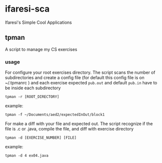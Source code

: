 # ifaresi-sca
Ifaresi's Simple Cool Applications

## tpman
A script to manage my CS exercises
### usage
For configure your root exercises directory. The script scans the number of subdirectories and create a config file (for default this config file is on ~/.tpmanrc ) and each exercise expected `pub.out` and default `pub.in` have to be inside each subdirectory
```
tpman -r [ROOT_DIRECTORY]
```
example:
```
tpman -f ~/Documents/aed2/expectedInOut/block1
```
For make a diff with your file and expected out. The script recognize if the file is .c or .java, compile the file, and diff with exercise directory
```
tpman -d [EXERCISE_NUMBER] [FILE]
```
example:
```
tpman -d 4 ex04.java
```

